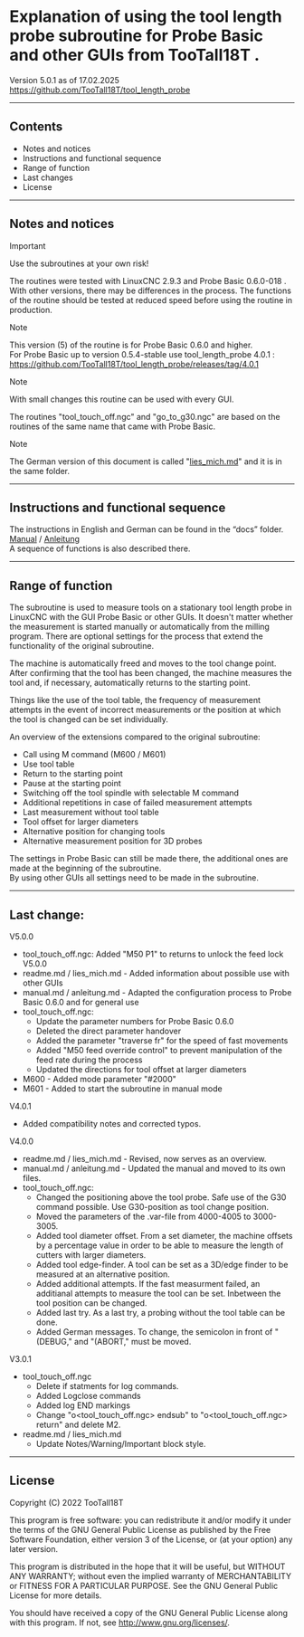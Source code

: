 # Explanation of using the tool length probe subroutine for Probe Basic and other GUIs from TooTall18T .  
Version 5.0.1 as of 17.02.2025  
https://github.com/TooTall18T/tool_length_probe

---
## Contents
- Notes and notices
- Instructions and functional sequence
- Range of function
- Last changes
- License

---
## Notes and notices
> [!IMPORTANT]
> Use the subroutines at your own risk!

The routines were tested with LinuxCNC 2.9.3 and Probe Basic 0.6.0-018 .
With other versions, there may be differences in the process.
The functions of the routine should be tested at reduced speed before using the routine in production.

> [!NOTE]
> This version (5) of the routine is for Probe Basic 0.6.0 and higher.  
> For Probe Basic up to version 0.5.4-stable use tool_length_probe 4.0.1 : https://github.com/TooTall18T/tool_length_probe/releases/tag/4.0.1

> [!NOTE]
> With small changes this routine can be used with every GUI.

The routines "tool_touch_off.ngc" and "go_to_g30.ngc" are based on the routines of the same name that came with Probe Basic.

> [!NOTE]
> The German version of this document is called "[lies_mich.md](lies_mich.md)" and it is in the same folder.

---
## Instructions and functional sequence
The instructions in English and German can be found in the “docs” folder.  
[Manual](./docs/manual.md) / [Anleitung](./docs/anleitung.md)  
A sequence of functions is also described there.

---
## Range of function
The subroutine is used to measure tools on a stationary tool length probe in LinuxCNC with the GUI Probe Basic or other GUIs.
It doesn't matter whether the measurement is started manually or automatically from the milling program. There are optional settings for the process that extend the functionality of the original subroutine.  
  
The machine is automatically freed and moves to the tool change point. After confirming that the tool has been changed, the machine measures the tool and, if necessary, automatically returns to the starting point.  
  
Things like the use of the tool table, the frequency of measurement attempts in the event of incorrect measurements or the position at which the tool is changed can be set individually.  
  
An overview of the extensions compared to the original subroutine:
- Call using M command (M600 / M601)
- Use tool table
- Return to the starting point
- Pause at the starting point
- Switching off the tool spindle with selectable M command
- Additional repetitions in case of failed measurement attempts
- Last measurement without tool table
- Tool offset for larger diameters
- Alternative position for changing tools
- Alternative measurement position for 3D probes
  
The settings in Probe Basic can still be made there, the additional ones are made at the beginning of the subroutine.  
By using other GUIs all settings need to be made in the subroutine.

---
## Last change:
V5.0.0
- tool_touch_off.ngc: Added "M50 P1" to returns to unlock the feed lock
V5.0.0
- readme.md / lies_mich.md - Added information about possible use with other GUIs
- manual.md / anleitung.md - Adapted the configuration process to Probe Basic 0.6.0 and for general use
- tool_touch_off.ngc:
    - Update the parameter numbers for Probe Basic 0.6.0
    - Deleted the direct parameter handover
    - Added the parameter "traverse fr" for the speed of fast movements
    - Added "M50 feed override control" to prevent manipulation of the feed rate during the process
    - Updated the directions for tool offset at larger diameters
- M600 - Added mode parameter "#2000"
- M601 - Added to start the subroutine in manual mode

V4.0.1
- Added compatibility notes and corrected typos.

V4.0.0
- readme.md / lies_mich.md - Revised, now serves as an overview.
- manual.md / anleitung.md - Updated the manual and moved to its own files.
- tool_touch_off.ngc:
    - Changed the positioning above the tool probe. Safe use of the G30 command possible. Use G30-position as tool change position.
    - Moved the parameters of the .var-file from 4000-4005 to 3000-3005.
    - Added tool diameter offset. From a set diameter, the machine offsets by a percentage value in order to be able to measure the length of cutters with larger diameters.
    - Added tool edge-finder. A tool can be set as a 3D/edge finder to be measured at an alternative position.
    - Added additional attempts. If the fast measurment failed, an additianal attempts to measure the tool can be set. Inbetween the tool position can be changed.
    - Added last try. As a last try, a probing without the tool table can be done.
    - Added German messages. To change, the semicolon in front of "(DEBUG," and "(ABORT," must be moved.

V3.0.1
- tool_touch_off.ngc
    - Delete if statments for log commands.
    - Added Logclose commands
    - Added log END markings
    - Change "o<tool_touch_off.ngc> endsub" to "o<tool_touch_off.ngc> return" and delete M2.
- readme.md / lies_mich.md
    - Update Notes/Warning/Important block style.
    

---
## License
Copyright (C) 2022 TooTall18T

This program is free software: you can redistribute it and/or modify
it under the terms of the GNU General Public License as published by
the Free Software Foundation, either version 3 of the License, or
(at your option) any later version.

This program is distributed in the hope that it will be useful,
but WITHOUT ANY WARRANTY; without even the implied warranty of
MERCHANTABILITY or FITNESS FOR A PARTICULAR PURPOSE. See the
GNU General Public License for more details.

You should have received a copy of the GNU General Public License
along with this program. If not, see <http://www.gnu.org/licenses/>.
